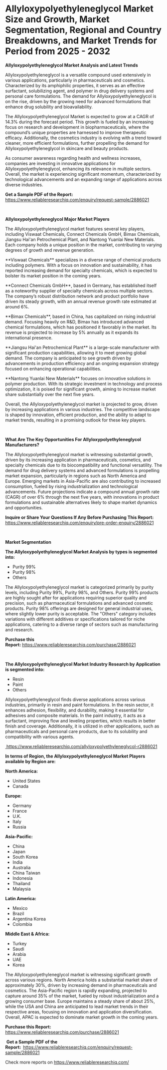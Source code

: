 <p><h1>Allyloxypolyethyleneglycol Market Size and Growth, Market Segmentation, Regional and Country Breakdowns, and Market Trends for Period from 2025 -  2032</h1></p><p><strong>Allyloxypolyethyleneglycol Market Analysis and Latest Trends</strong></p>
<p><p>Allyloxypolyethyleneglycol is a versatile compound used extensively in various applications, particularly in pharmaceuticals and cosmetics. Characterized by its amphiphilic properties, it serves as an effective surfactant, solubilizing agent, and polymer in drug delivery systems and personal care formulations. The demand for Allyloxypolyethyleneglycol is on the rise, driven by the growing need for advanced formulations that enhance drug solubility and bioavailability.</p><p>The Allyloxypolyethyleneglycol Market is expected to grow at a CAGR of 14.3% during the forecast period. This growth is fueled by an increasing focus on research and development in biopharmaceuticals, where the compound’s unique properties are harnessed to improve therapeutic efficacy. Additionally, the cosmetics industry is evolving with a trend toward cleaner, more efficient formulations, further propelling the demand for Allyloxypolyethyleneglycol in skincare and beauty products.</p><p>As consumer awareness regarding health and wellness increases, companies are investing in innovative applications for Allyloxypolyethyleneglycol, enhancing its relevance in multiple sectors. Overall, the market is experiencing significant momentum, characterized by technological advancements and an expanding range of applications across diverse industries.</p></p>
<p><strong>Get a Sample PDF of the Report:&nbsp;</strong> <a href="https://www.reliableresearchiq.com/enquiry/request-sample/2886021?utm_campaign=3100&utm_medium=2&utm_source=Github&utm_content=ia&utm_term=13032025&utm_id=allyloxypolyethyleneglycol">https://www.reliableresearchiq.com/enquiry/request-sample/2886021</a></p>
<p>&nbsp;</p>
<p><strong>Allyloxypolyethyleneglycol Major Market Players</strong></p>
<p><p>The Allyloxypolyethyleneglycol market features several key players, including Viswaat Chemicals, Connect Chemicals GmbH, Bimax Chemicals, Jiangsu Hai'an Petrochemical Plant, and Nantong Yuanlai New Materials. Each company holds a unique position in the market, contributing to varying degrees of growth and revenue generation.</p><p>**Viswaat Chemicals** specializes in a diverse range of chemical products including polymers. With a focus on innovation and sustainability, it has reported increasing demand for specialty chemicals, which is expected to bolster its market position in the coming years. </p><p>**Connect Chemicals GmbH**, based in Germany, has established itself as a noteworthy supplier of specialty chemicals across multiple sectors. The company’s robust distribution network and product portfolio have driven its steady growth, with an annual revenue growth rate estimated at around 6%. </p><p>**Bimax Chemicals**, based in China, has capitalized on rising industrial demand. Focusing heavily on R&D, Bimax has introduced advanced chemical formulations, which has positioned it favorably in the market. Its revenue is projected to increase by 5% annually as it expands its international presence.</p><p>**Jiangsu Hai'an Petrochemical Plant** is a large-scale manufacturer with significant production capabilities, allowing it to meet growing global demand. The company is anticipated to see growth driven by advancements in production efficiency and an ongoing expansion strategy focused on enhancing operational capabilities.</p><p>**Nantong Yuanlai New Materials** focuses on innovative solutions in polymer production. With its strategic investment in technology and process optimization, it is poised for significant growth, aiming to increase market share substantially over the next five years.</p><p>Overall, the Allyloxypolyethyleneglycol market is projected to grow, driven by increasing applications in various industries. The competitive landscape is shaped by innovation, efficient production, and the ability to adapt to market trends, resulting in a promising outlook for these key players.</p></p>
<p>&nbsp;</p>
<p><strong>What Are The Key Opportunities For Allyloxypolyethyleneglycol Manufacturers?</strong></p>
<p><p>The Allyloxypolyethyleneglycol market is witnessing substantial growth, driven by its increasing application in pharmaceuticals, cosmetics, and specialty chemicals due to its biocompatibility and functional versatility. The demand for drug delivery systems and advanced formulations is propelling market expansion, particularly in regions such as North America and Europe. Emerging markets in Asia-Pacific are also contributing to increased consumption, fueled by rising industrialization and technological advancements. Future projections indicate a compound annual growth rate (CAGR) of over 6% through the next five years, with innovations in product formulations and sustainable alternatives likely to shape market dynamics and opportunities.</p></p>
<p><strong>Inquire or Share Your Questions If Any Before Purchasing This Report:</strong> <a href="https://www.reliableresearchiq.com/enquiry/pre-order-enquiry/2886021?utm_campaign=3100&utm_medium=2&utm_source=Github&utm_content=ia&utm_term=13032025&utm_id=allyloxypolyethyleneglycol">https://www.reliableresearchiq.com/enquiry/pre-order-enquiry/2886021</a></p>
<p>&nbsp;</p>
<p><strong>Market Segmentation</strong></p>
<p><strong>The Allyloxypolyethyleneglycol Market Analysis by types is segmented into:</strong></p>
<p><ul><li>Purity 99%</li><li>Purity 98%</li><li>Others</li></ul></p>
<p><p>The Allyloxypolyethyleneglycol market is categorized primarily by purity levels, including Purity 99%, Purity 98%, and Others. Purity 99% products are highly sought after for applications requiring superior quality and precision, such as pharmaceutical formulations and advanced cosmetic products. Purity 98% offerings are designed for general industrial uses, where slightly lower purity is acceptable. The "Others" category includes variations with different additives or specifications tailored for niche applications, catering to a diverse range of sectors such as manufacturing and research.</p></p>
<p><strong>Purchase this Report:&nbsp;</strong><a href="https://www.reliableresearchiq.com/purchase/2886021?utm_campaign=3100&utm_medium=2&utm_source=Github&utm_content=ia&utm_term=13032025&utm_id=allyloxypolyethyleneglycol">https://www.reliableresearchiq.com/purchase/2886021</a></p>
<p>&nbsp;</p>
<p><strong>The Allyloxypolyethyleneglycol Market Industry Research by Application is segmented into:</strong></p>
<p><ul><li>Resin</li><li>Paint</li><li>Others</li></ul></p>
<p><p>Allyloxypolyethyleneglycol finds diverse applications across various industries, primarily in resin and paint formulations. In the resin sector, it enhances adhesion, flexibility, and durability, making it essential for adhesives and composite materials. In the paint industry, it acts as a surfactant, improving flow and leveling properties, which results in better finish and coverage. Additionally, it is utilized in other applications, such as pharmaceuticals and personal care products, due to its solubility and compatibility with various agents.</p></p>
<p><a href="https://www.reliableresearchiq.com/allyloxypolyethyleneglycol-r2886021?utm_campaign=3100&utm_medium=2&utm_source=Github&utm_content=ia&utm_term=13032025&utm_id=allyloxypolyethyleneglycol">&nbsp;https://www.reliableresearchiq.com/allyloxypolyethyleneglycol-r2886021</a></p>
<p><strong>In terms of Region, the Allyloxypolyethyleneglycol Market Players available by Region are:</strong></p>
<p>
    <p> <strong> North America: </strong>
        <ul>
            <li>United States</li>
            <li>Canada</li>
        </ul>
        </p> 
    <p> <strong> Europe: </strong>
        <ul>
            <li>Germany</li>
            <li>France</li>
            <li>U.K.</li>
            <li>Italy</li>
            <li>Russia</li>
        </ul>
        </p> 
    <p> <strong> Asia-Pacific: </strong>
        <ul>
            <li>China</li>
            <li>Japan</li>
            <li>South Korea</li>
            <li>India</li>
            <li>Australia</li>
            <li>China Taiwan</li>
            <li>Indonesia</li>
            <li>Thailand</li>
            <li>Malaysia</li>
        </ul>
        </p> 
    <p> <strong> Latin America: </strong>
        <ul>
            <li>Mexico</li>
            <li>Brazil</li>
            <li>Argentina Korea</li>
            <li>Colombia</li>
        </ul>
        </p> 
    <p> <strong> Middle East & Africa: </strong>
        <ul>
            <li>Turkey</li>
            <li>Saudi</li>
            <li>Arabia</li>
            <li>UAE</li>
            <li>Korea</li>
        </ul>
    </p>
    </p>
<p><p>The Allyloxypolyethyleneglycol market is witnessing significant growth across various regions. North America holds a substantial market share of approximately 30%, driven by increasing demand in pharmaceuticals and cosmetics. The Asia-Pacific region is rapidly expanding, projected to capture around 35% of the market, fueled by robust industrialization and a growing consumer base. Europe maintains a steady share of about 25%, while the USA and China are anticipated to lead market trends in their respective areas, focusing on innovation and application diversification. Overall, APAC is expected to dominate market growth in the coming years.</p></p>
<p><strong>Purchase this Report: </strong><a href="https://www.reliableresearchiq.com/purchase/2886021?utm_campaign=3100&utm_medium=2&utm_source=Github&utm_content=ia&utm_term=13032025&utm_id=allyloxypolyethyleneglycol">https://www.reliableresearchiq.com/purchase/2886021</a></p>
<p>&nbsp;<strong>Get a Sample PDF of the Report:&nbsp;&nbsp;</strong><a href="https://www.reliableresearchiq.com/enquiry/request-sample/2886021?utm_campaign=3100&utm_medium=2&utm_source=Github&utm_content=ia&utm_term=13032025&utm_id=allyloxypolyethyleneglycol">https://www.reliableresearchiq.com/enquiry/request-sample/2886021</a></p>
<p><strong></strong></p>
<p>Check more reports on <a href="https://www.reliableresearchiq.com/?utm_campaign=3100&utm_medium=2&utm_source=Github&utm_content=ia&utm_term=13032025&utm_id=allyloxypolyethyleneglycol">https://www.reliableresearchiq.com/</a></p>